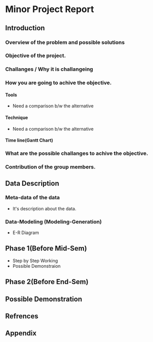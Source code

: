 # Minor Project Report

## Introduction

### Overview of the problem and possible solutions

### Objective of the project.

### Challanges / Why it is challangeing

### How you are going to achive the objective.

#### Tools
- Need a comparison b/w the alternative 
#### Technique
- Need a comparison b/w the alternative
#### Time line(Gantt Chart)

### What are the possible challanges to achive the objective.
### Contribution of the group members.

## Data Description

### Meta-data of the data
- It's description about the data.
### Data-Modeling (Modeling-Generation)
- E-R Diagram

## Phase 1(Before Mid-Sem)

- Step by Step Working
- Possible Demonstraion

## Phase 2(Before End-Sem)
## Possible Demonstration
## Refrences
## Appendix
